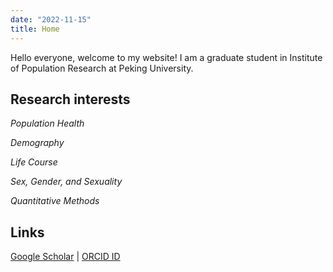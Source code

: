 ```yaml
---
date: "2022-11-15"
title: Home
---
```


Hello everyone, welcome to my website! I am a graduate student in Institute of Population Research at Peking University.

## Research interests
*Population Health*

*Demography*

*Life Course*

*Sex, Gender, and Sexuality*

*Quantitative Methods*

## Links
[Google Scholar](https://scholar.google.com/citations?view_op=list_works&hl=zh-CN&hl=zh-CN&user=ALw8qQoAAAAJ) | [ORCID ID](https://orcid.org/my-orcid?orcid=0000-0003-0074-6083)

